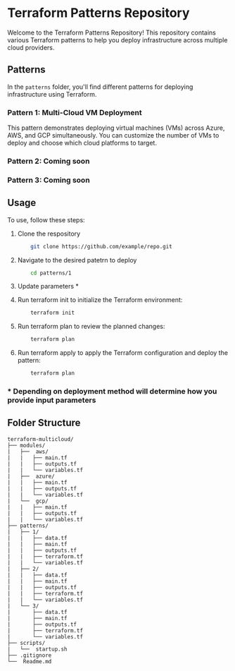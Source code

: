 # Terraform Patterns Repository

Welcome to the Terraform Patterns Repository! This repository contains various Terraform patterns to help you deploy infrastructure across multiple cloud providers.

## Patterns

In the `patterns` folder, you'll find different patterns for deploying infrastructure using Terraform.

### Pattern 1: Multi-Cloud VM Deployment

This pattern demonstrates deploying virtual machines (VMs) across Azure, AWS, and GCP simultaneously. You can customize the number of VMs to deploy and choose which cloud platforms to target.

### Pattern 2: Coming soon
### Pattern 3: Coming soon

## Usage

To use, follow these steps:

1. Clone the respository 
    ```bash
        git clone https://github.com/example/repo.git
    ```
2. Navigate to the desired patetrn to deploy
    ```bash
        cd patterns/1
    ```
3. Update parameters
    *

4. Run terraform init to initialize the Terraform environment:
    ```bash
        terraform init
    ```
5. Run terraform plan to review the planned changes:
    ```bash
        terraform plan
    ```
6. Run terraform apply to apply the Terraform configuration and deploy the pattern:
    ```bash
        terraform plan
    ```

### * Depending on deployment method will determine how you provide input parameters


## Folder Structure
```
terraform-multicloud/  
├── modules/  
|   ├──  aws/  
|   |   ├── main.tf  
|   |   ├── outputs.tf  
|   |   └── variables.tf    
|   ├──  azure/  
|   |   ├── main.tf  
|   |   ├── outputs.tf  
|   |   └── variables.tf    
|   └──  gcp/  
|   |   ├── main.tf  
|   |   ├── outputs.tf  
|   |   └── variables.tf    
├── patterns/    
|   ├── 1/  
|   |   ├── data.tf  
|   |   ├── main.tf  
|   |   ├── outputs.tf  
|   |   ├── terraform.tf  
|   |   └── variables.tf    
|   ├── 2/
|   |   ├── data.tf
|   |   ├── main.tf
|   |   ├── outputs.tf
|   |   ├── terraform.tf
|   |   └── variables.tf
|   └── 3/
|       ├── data.tf
|       ├── main.tf
|       ├── outputs.tf
|       ├── terraform.tf
|       └── variables.tf
├── scripts/
|   └──  startup.sh
├── .gitignore
└──  Readme.md
```